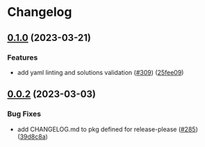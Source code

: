 # Changelog

## [0.1.0](https://github.com/GoogleCloudPlatform/pubsec-declarative-toolkit/compare/solutions/hierarchy/client-env/0.0.2...solutions/hierarchy/client-env/0.1.0) (2023-03-21)


### Features

* add yaml linting and solutions validation ([#309](https://github.com/GoogleCloudPlatform/pubsec-declarative-toolkit/issues/309)) ([25fee09](https://github.com/GoogleCloudPlatform/pubsec-declarative-toolkit/commit/25fee09dd6c62931032569fbc2cc8bf090fd9266))

## [0.0.2](https://github.com/GoogleCloudPlatform/pubsec-declarative-toolkit/compare/solutions/hierarchy/client-env-v0.0.1...solutions/hierarchy/client-env/0.0.2) (2023-03-03)


### Bug Fixes

* add CHANGELOG.md to pkg defined for release-please ([#285](https://github.com/GoogleCloudPlatform/pubsec-declarative-toolkit/issues/285)) ([39d8c8a](https://github.com/GoogleCloudPlatform/pubsec-declarative-toolkit/commit/39d8c8a5c41a0c500385ec432039260672296daf))
